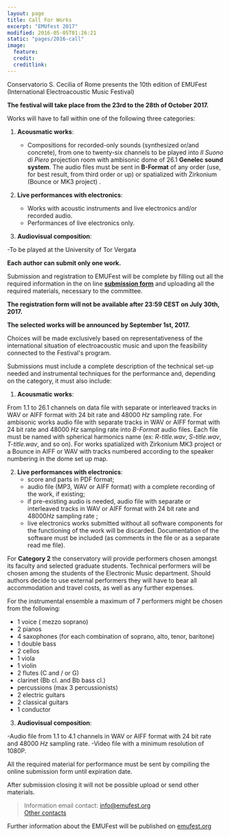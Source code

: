```yaml
---
layout: page
title: Call For Works
excerpt: "EMUfest 2017"
modified: 2016-05-05T01:26:21
static: "pages/2016-call"
image:
  feature:
  credit:
  creditlink:
---
```


Conservatorio S. Cecilia of Rome presents the 10th edition of EMUFest   
(International Electroacoustic Music Festival)

**The festival will take place from the 23rd to the 28th of October 2017.**

Works will have to fall within one of the following three categories:

 1. **Acousmatic works**:
    - Compositions for recorded-only sounds (synthesized or/and concrete), from one to twenty-six  channels to be played into  *Il Suono di Piero* projection room with ambisonic dome of 26.1 **Genelec sound system**. The audio files must be sent in **B-Format** of any order (use, for best result, from third order or up) or spatialized with Zirkonium (Bounce or MK3 project)  .
 
2. **Live performances with electronics**:   
    - Works with acoustic instruments and live electronics and/or recorded audio.
    - Performances of live electronics only.
    
3. **Audiovisual composition**:   
   
-To be played at the University of Tor Vergata

**Each author can submit only one work.**

Submission and registration to EMUFest will be complete by filling out all the required information in the on line **[submission form](http://emufest.org/semuform)** and uploading all the required materials, necessary to the committee.

**The registration form will not be available after 23:59 CEST on July 30th, 2017.**

**The selected works will be announced by September 1st, 2017.**

Choices will be made exclusively based on representativeness of the international situation of electroacoustic music and upon the feasibility connected to the Festival's program.

Submissions must include a complete description of the technical set-up needed and instrumental techniques for the performance and, depending on the category, it must also include:

 1. **Acousmatic works**:
 
From 1.1 to 26.1 channels on data file with separate or interleaved tracks in WAV or AIFF format with 24 bit rate and 48000 *Hz* sampling rate.
For ambisonic works audio file with separate tracks in WAV or AIFF format with 24 bit rate and 48000 *Hz* sampling rate  into *B-Format* audio files. Each file must be named with spherical harmonics name (ex: *R-title.wav*, *S-title.wav*, *T-title.wav*, and so on).
For works spatialized with Zirkonium  MK3 project or a Bounce in AIFF or WAV with tracks numbered according to the speaker numbering in the dome set up map.  

2. **Live performances with electronics**:
    - score and parts in PDF format;
    - audio file (MP3, WAV or AIFF format) with a complete recording of the work, if existing;
    - if pre-existing audio is needed, audio file with separate or interleaved tracks in WAV or AIFF format with 24 bit rate and 48000*Hz*       sampling rate ;
    - live electronics works submitted without all software components for the functioning of the work will be discarded. Documentation of       the software must be included (as comments in the file or as a separate read me file). 


For **Category 2** the conservatory will provide performers chosen amongst its faculty and selected graduate students. Technical performers will be chosen among the students of the Electronic Music department. Should authors decide to use external performers they will have to bear all accommodation and travel costs, as well as any further expenses.



For the instrumental ensemble a maximum of 7 performers might be chosen from the following:

  - 1 voice ( mezzo soprano)
 - 2 pianos  
 - 4 saxophones (for each combination of soprano, alto, tenor, baritone)
 - 1 double bass
 - 2 cellos  
 - 1 viola
 - 1 violin 
 - 2 flutes (C and / or G)
 - clarinet (Bb cl. and Bb bass cl.)
 - percussions (max 3 percussionists)
  - 2 electric guitars
  - 2 classical guitars
  - 1 conductor

3. **Audiovisual composition**:   

-Audio file from 1.1 to 4.1 channels in WAV or AIFF format with 24 bit rate and 48000 *Hz* sampling rate.
-Video file with a minimum resolution of 1080P.


All the required material for performance must be sent by compiling the online submission form until expiration date.

After submission closing it will not be possible upload or send other materials.

<!-- <div markdown="0">
  <a href="http://emufest.org/semuform" class="mybtn">SUBMISSION FORM</a>
</div> -->

> Information email contact: [info@emufest.org](info@emufest.org)   
> [Other contacts](http://www.emufest.org/about/#contacts)

Further information about the EMUFest will be published on [emufest.org](http://www.emufest.org)
